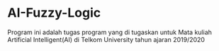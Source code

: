 # AI-Fuzzy-Logic
Program ini adalah tugas program yang di tugaskan untuk Mata kuliah Artificial Intelligent(AI) di Telkom University tahun ajaran 2019/2020

